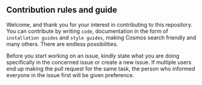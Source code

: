 

## Contribution rules and guide
  
Welcome, and thank you for your interest in contributing to this repository. 
You can contribute by writing `code`, documentation in the form of `installation guides` and `style guides`, making Cosmos search friendly and many others. There are endless possibilities. 

Before you start working on an issue, kindly state what you are doing specifically in the concerned issue or create a new issue. If multiple users end up making the pull request for the same task, the person who informed everyone in the issue first will be given preference. 

		
	


	
	
